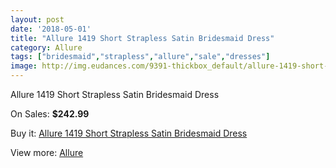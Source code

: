```yaml
---
layout: post
date: '2018-05-01'
title: "Allure 1419 Short Strapless Satin Bridesmaid Dress"
category: Allure 
tags: ["bridesmaid","strapless","allure","sale","dresses"]
image: http://img.eudances.com/9391-thickbox_default/allure-1419-short-strapless-satin-bridesmaid-dress.jpg
---
```

Allure 1419 Short Strapless Satin Bridesmaid Dress

On Sales: **$242.99**
<a href="https://www.eudances.com/en/allure/3131-allure-1419-short-strapless-satin-bridesmaid-dress.html"><amp-img layout="responsive" width="600" height="600" src="//img.eudances.com/9391-thickbox_default/allure-1419-short-strapless-satin-bridesmaid-dress.jpg" alt="Allure 1419 Short Strapless Satin Bridesmaid Dress 0" /></a>
<a href="https://www.eudances.com/en/allure/3131-allure-1419-short-strapless-satin-bridesmaid-dress.html"><amp-img layout="responsive" width="600" height="600" src="//img.eudances.com/9394-thickbox_default/allure-1419-short-strapless-satin-bridesmaid-dress.jpg" alt="Allure 1419 Short Strapless Satin Bridesmaid Dress 1" /></a>
<a href="https://www.eudances.com/en/allure/3131-allure-1419-short-strapless-satin-bridesmaid-dress.html"><amp-img layout="responsive" width="600" height="600" src="//img.eudances.com/9393-thickbox_default/allure-1419-short-strapless-satin-bridesmaid-dress.jpg" alt="Allure 1419 Short Strapless Satin Bridesmaid Dress 2" /></a>
<a href="https://www.eudances.com/en/allure/3131-allure-1419-short-strapless-satin-bridesmaid-dress.html"><amp-img layout="responsive" width="600" height="600" src="//img.eudances.com/9392-thickbox_default/allure-1419-short-strapless-satin-bridesmaid-dress.jpg" alt="Allure 1419 Short Strapless Satin Bridesmaid Dress 3" /></a>

Buy it: [Allure 1419 Short Strapless Satin Bridesmaid Dress](https://www.eudances.com/en/allure/3131-allure-1419-short-strapless-satin-bridesmaid-dress.html "Allure 1419 Short Strapless Satin Bridesmaid Dress")

View more: [Allure ](https://www.eudances.com/en/53-allure "Allure ")